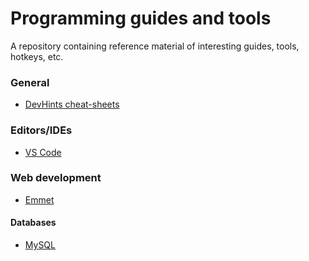 # Programming guides and tools
A repository containing reference material of interesting guides, tools, hotkeys, etc.

### General
- [DevHints cheat-sheets](https://devhints.io/)

### Editors/IDEs
- [VS Code](https://github.com/FrostMegaByte/programming-guides-and-tools/blob/master/VS-Code-keyboard-shortcuts.pdf)

### Web development
- [Emmet](https://docs.emmet.io/cheat-sheet/)


#### Databases
- [MySQL](https://github.com/FrostMegaByte/programming-guides-and-tools/blob/master/MySQL_cheat_sheet.md)